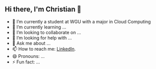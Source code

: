 ## Hi there, I'm Christian 👋

- 🔭 I’m currently a student at WGU with a major in Cloud Computing 
- 🌱 I’m currently learning ...
- 👯 I’m looking to collaborate on ...
- 🤔 I’m looking for help with ...
- 💬 Ask me about ...
- 📫 How to reach me: [LinkedIn](https://www.linkedin.com/in/christian-young-43250b175/).
- 😄 Pronouns: ...
- ⚡ Fun fact: ...


